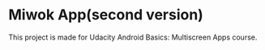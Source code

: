 # Miwok App(second version)

This project is made for Udacity Android Basics: Multiscreen Apps course.
